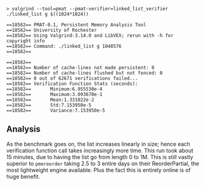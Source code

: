 ```
> valgrind --tool=pmat --pmat-verifier=linked_list_verifier ./linked_list g $((1024*1024))

==18582== PMAT-0.1, Persistent Memory Analysis Tool
==18582== University of Rochester
==18582== Using Valgrind-3.14.0 and LibVEX; rerun with -h for copyright info
==18582== Command: ./linked_list g 1048576
==18582== 
    
==18582== 
==18582== Number of cache-lines not made persistent: 0
==18582== Number of cache-lines flushed but not fenced: 0
==18582== 0 out of 62671 verifications failed...
==18582== Verification Function Stats (seconds):
==18582==       Minimum:6.955530e-4
==18582==       Maximum:3.093670e-1
==18582==       Mean:1.331822e-2
==18582==       Std:7.153950e-5
==18582==       Variance:7.153950e-5
```

## Analysis

As the benchmark goes on, the list increases linearly in size; hence each verification function call takes increasingly more time. This run
took about 15 minutes, due to having the list go from length 0 to 1M. This is still vastly superior to `pmereorder` taking 2.5 to 3 entire
days on their ReorderPartial, the most lightweight engine available. Plus the fact this is entirely online is of huge benefit.